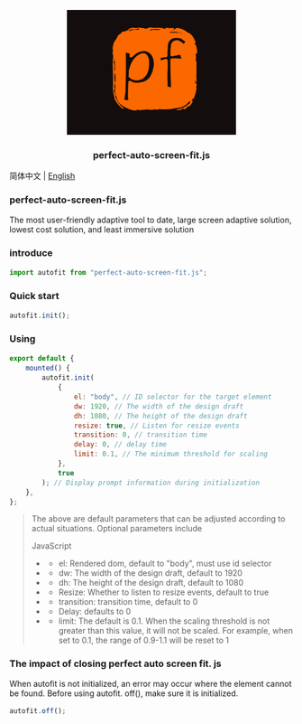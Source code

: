 <p align="center">
  <a target="_blank" href="https://jshub.cn/">
  <img alt="autofit" src="./autofit.gif" width="300">
  </a>
</p>

<p align="center">
  <h3 align="center">perfect-auto-screen-fit.js</h3>
</p>

简体中文 | [English](./readme.en.md)

### perfect-auto-screen-fit.js

The most user-friendly adaptive tool to date, large screen adaptive solution, lowest cost solution, and least immersive solution

### introduce

```js
import autofit from "perfect-auto-screen-fit.js";
```

### Quick start

```js
autofit.init();
```

### Using

```js
export default {
	mounted() {
		autofit.init(
			{
				el: "body", // ID selector for the target element
				dw: 1920, // The width of the design draft
				dh: 1080, // The height of the design draft
				resize: true, // Listen for resize events
				transition: 0, // transition time
				delay: 0, // delay time
				limit: 0.1, // The minimum threshold for scaling
			},
			true
		); // Display prompt information during initialization
	},
};
```

> The above are default parameters that can be adjusted according to actual situations. Optional parameters include
>
> JavaScript
>
> - - el: Rendered dom, default to "body", must use id selector
> - - dw: The width of the design draft, default to 1920
> - - dh: The height of the design draft, default to 1080
> - - Resize: Whether to listen to resize events, default to true
> - - transition: transition time, default to 0
> - - Delay: defaults to 0
> - - limit: The default is 0.1. When the scaling threshold is not greater than this value, it will not be scaled. For example, when set to 0.1, the range of 0.9-1.1 will be reset to 1

### The impact of closing perfect auto screen fit. js

When autofit is not initialized, an error may occur where the element cannot be found. Before using autofit. off(), make sure it is initialized.

```js
autofit.off();
```
